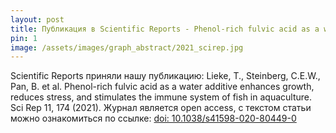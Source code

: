 ```yaml
---
layout: post
title: Публикация в Scientific Reports - Phenol-rich fulvic acid as a water additive enhances growth, reduces stress, and stimulates the immune system of fish in aquaculture
pin: 1
image: /assets/images/graph_abstract/2021_scirep.jpg
---
```


Scientific Reports приняли нашу публикацию: Lieke, T., Steinberg, C.E.W., Pan, B. et al. Phenol-rich fulvic acid as a water additive enhances growth, reduces stress, and stimulates the immune system of fish in aquaculture. Sci Rep 11, 174 (2021). Журнал является open access, с текстом статьи можно ознакомиться по ссылке: [doi: 10.1038/s41598-020-80449-0](http://dx.doi.org/10.1038/s41598-020-80449-0)